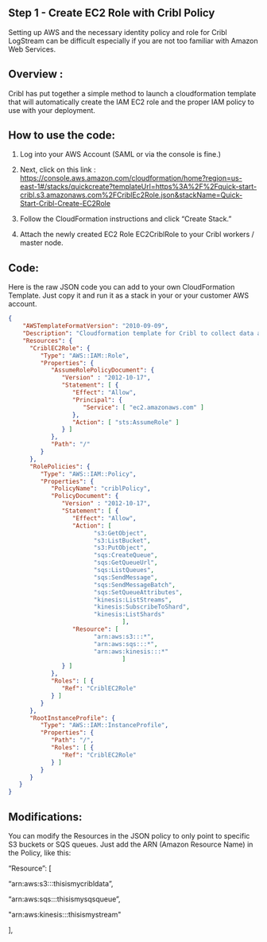 ## Step 1 - Create EC2 Role with Cribl Policy
Setting up AWS and the necessary identity policy and role for Cribl LogStream can be difficult especially if you are not too familiar with Amazon Web Services. 

## Overview :
Cribl has put together a simple method to launch a cloudformation template that will automatically create the IAM EC2 role and the proper IAM policy to use with your deployment. 

## How to use the code:
1. Log into your AWS Account (SAML or via the console is fine.)

2. Next, click on this link : https://console.aws.amazon.com/cloudformation/home?region=us-east-1#/stacks/quickcreate?templateUrl=https%3A%2F%2Fquick-start-cribl.s3.amazonaws.com%2FCriblEc2Role.json&stackName=Quick-Start-Cribl-Create-EC2Role

3. Follow the CloudFormation instructions and click “Create Stack.” 

4. Attach the newly created EC2 Role EC2CriblRole to your Cribl workers / master node.

## Code:
Here is the raw JSON code you can add to your own CloudFormation Template. Just copy it and run it as a stack in your or your customer AWS account. 

```json 
{
    "AWSTemplateFormatVersion": "2010-09-09",
    "Description": "Cloudformation template for Cribl to collect data and send data into an AWS S3 bucket.",
    "Resources": {
      "CriblEC2Role": {
         "Type": "AWS::IAM::Role",
         "Properties": {
            "AssumeRolePolicyDocument": {
               "Version" : "2012-10-17",
               "Statement": [ {
                  "Effect": "Allow",
                  "Principal": {
                     "Service": [ "ec2.amazonaws.com" ]
                  },
                  "Action": [ "sts:AssumeRole" ]
               } ]
            },
            "Path": "/"
         }
      },
      "RolePolicies": {
         "Type": "AWS::IAM::Policy",
         "Properties": {
            "PolicyName": "criblPolicy",
            "PolicyDocument": {
               "Version" : "2012-10-17",
               "Statement": [ {
                  "Effect": "Allow",
                  "Action": [
                        "s3:GetObject",
                        "s3:ListBucket",
                        "s3:PutObject",
                        "sqs:CreateQueue",
                        "sqs:GetQueueUrl",
                        "sqs:ListQueues",
                        "sqs:SendMessage",
                        "sqs:SendMessageBatch",
                        "sqs:SetQueueAttributes",
                        "kinesis:ListStreams",
                        "kinesis:SubscribeToShard",
                        "kinesis:ListShards"
                                ],
                  "Resource": [
                        "arn:aws:s3:::*",
                        "arn:aws:sqs:::*",
                        "arn:aws:kinesis:::*"
                                ]
               } ]
            },
            "Roles": [ {
               "Ref": "CriblEC2Role"
            } ]
         }
      },
      "RootInstanceProfile": {
         "Type": "AWS::IAM::InstanceProfile",
         "Properties": {
            "Path": "/",
            "Roles": [ {
               "Ref": "CriblEC2Role"
            } ]
         }
      }
   }
}  
```

## Modifications:
You can modify the Resources in the JSON policy to only point to specific S3 buckets or SQS queues. Just add the ARN (Amazon Resource Name) in the Policy, like this:

“Resource”: [

“arn:aws:s3:::thisismycribldata”,

“arn:aws:sqs:::thisismysqsqueue”,

"arn:aws:kinesis:::thisismystream"

],